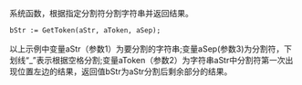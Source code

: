 系统函数，根据指定分割符分割字符串并返回结果。

```pascal
bStr := GetToken(aStr, aToken, aSep);
```

以上示例中变量aStr（参数1）为要分割的字符串;变量aSep(参数3)为分割符，下划线“_”表示根据空格分割;变量aToken（参数2）为字符串aStr中分割符第一次出现位置左边的结果，返回值bStr为aStr分割后剩余部分的结果。
